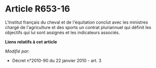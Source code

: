 # Article R653-16

L'Institut français du cheval et de l'équitation conclut avec les ministres chargé de l'agriculture et des sports un contrat
pluriannuel qui définit les objectifs qui lui sont assignés et les indicateurs associés.

**Liens relatifs à cet article**

_Modifié par_:

  - Décret n°2010-90 du 22 janvier 2010 - art. 3
